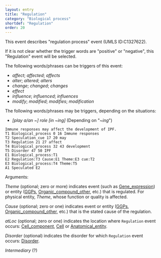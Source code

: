 ```yaml
---
layout: entry
title: "Regulation"
category: "Biological process"
shortdef: "Regulation"
order: 20
---
```

<!---
This event is based on the <a href="http://www.nactem.ac.uk/meta-knowledge/">GENIA-Meta-knowledge corpus</a> at <a href="http://www.nactem.ac.uk/">NaCTeM</a>.
--->

This event describes "regulation process" event (UMLS ID:C1327622).

If it is not clear whether the trigger words are "positive" or "negative", this "Regulation" event will be selected.

The following words/phrases can be triggers of this event:
- *affect*; *affected*; *affects*
- *alter*; *altered*; *alters* 
- *change*; *changed*; *changes*
- *effect*
- *influence*; *influenced*; *influences*
- *modify*; *modified*; *modifies*; *modification*

The following words/phrases may be triggers, depending on the situations:
- *[play a/an ~] role [in ~ing]* (Depending on "*~ing*")

~~~ ann
Immune responses may affect the development of IPF.
T1 Biological_process 0 16 Immune responses
T2 Speculation_cue 17 20 may
T3 Regulation 21 27 affect
T4 Biological_process 32 43 development
T5 Disorder 47 50 IPF
E1 Biological_process:T1
E2 Regulation:T3 Cause:E1 Theme:E3 cue:T2
E3 Biological_process:T4 Theme:T5
A1 Speculated E2
~~~

<!--
~~~
-->

Arguments:

*Theme* (optional; zero or more) indicates event (such as [Gene_expression]()) or entity ([GGPs](), [Organic_compound_other](), etc.) that is regulated. For physical entity, *Theme*, whose function or quality is affected.

*Cause* (optional; zero or one) indicates event or entity ([GGPs](), [Organic_compound_other](), etc.) that is the stated cause of the regulation.

*atLoc* (optional; zero or one) indicates the location where `Regulation` event occurs: [Cell_component](), [Cell]() or [Anatomical_entity]().

*Disorder* (optional) indicates the disorder for which `Regulation` event occurs: [Disorder]().

*Intermediary* (?)

<!---
The *atLoc*, *fromLoc* and *toLoc* for this event must be [Subject](), [Anatomical_entity](), [Cell](), [Cell_component]() and [Entity Property]().

The other arguments, such as *Cause*, *Theme*, *Participant*, and *Product*, for this event can be any entities or events.
--->

<!--details-->



